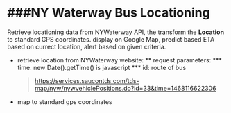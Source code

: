 ###NY Waterway Bus Locationing
=========
Retrieve locationing data from NYWaterway API, the transform the **Location** to standard GPS coordinates. display on Google Map, predict based ETA based on currect location, alert based on given criteria.

* retrieve location from NYWaterway website:
  ** request parameters:
  *** time: new Date().getTime() is javascript
  *** id: route of bus
  
    >https://services.saucontds.com/tds-map/nyw/nywvehiclePositions.do?id=33&time=1468116622306
* map to standard gps coordinates
